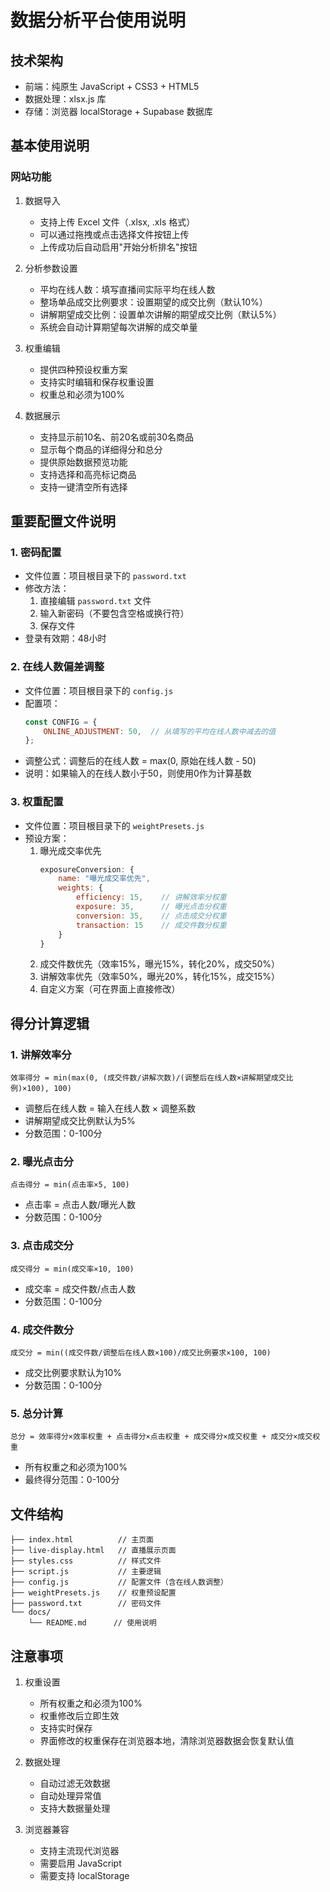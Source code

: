 # 数据分析平台使用说明

## 技术架构
- 前端：纯原生 JavaScript + CSS3 + HTML5
- 数据处理：xlsx.js 库
- 存储：浏览器 localStorage + Supabase 数据库

## 基本使用说明

### 网站功能
1. 数据导入
   - 支持上传 Excel 文件（.xlsx, .xls 格式）
   - 可以通过拖拽或点击选择文件按钮上传
   - 上传成功后自动启用"开始分析排名"按钮

2. 分析参数设置
   - 平均在线人数：填写直播间实际平均在线人数
   - 整场单品成交比例要求：设置期望的成交比例（默认10%）
   - 讲解期望成交比例：设置单次讲解的期望成交比例（默认5%）
   - 系统会自动计算期望每次讲解的成交单量

3. 权重编辑
   - 提供四种预设权重方案
   - 支持实时编辑和保存权重设置
   - 权重总和必须为100%

4. 数据展示
   - 支持显示前10名、前20名或前30名商品
   - 显示每个商品的详细得分和总分
   - 提供原始数据预览功能
   - 支持选择和高亮标记商品
   - 支持一键清空所有选择

## 重要配置文件说明

### 1. 密码配置
- 文件位置：项目根目录下的 `password.txt`
- 修改方法：
  1. 直接编辑 `password.txt` 文件
  2. 输入新密码（不要包含空格或换行符）
  3. 保存文件
- 登录有效期：48小时

### 2. 在线人数偏差调整
- 文件位置：项目根目录下的 `config.js`
- 配置项：
  ```javascript
  const CONFIG = {
      ONLINE_ADJUSTMENT: 50,  // 从填写的平均在线人数中减去的值
  };
  ```
- 调整公式：调整后的在线人数 = max(0, 原始在线人数 - 50)
- 说明：如果输入的在线人数小于50，则使用0作为计算基数

### 3. 权重配置
- 文件位置：项目根目录下的 `weightPresets.js`
- 预设方案：
  1. 曝光成交率优先
     ```javascript
     exposureConversion: {
         name: "曝光成交率优先",
         weights: {
             efficiency: 15,    // 讲解效率分权重
             exposure: 35,      // 曝光点击分权重
             conversion: 35,    // 点击成交分权重
             transaction: 15    // 成交件数分权重
         }
     }
     ```
  2. 成交件数优先（效率15%，曝光15%，转化20%，成交50%）
  3. 讲解效率优先（效率50%，曝光20%，转化15%，成交15%）
  4. 自定义方案（可在界面上直接修改）

## 得分计算逻辑

### 1. 讲解效率分
```
效率得分 = min(max(0, (成交件数/讲解次数)/(调整后在线人数×讲解期望成交比例)×100), 100)
```
- 调整后在线人数 = 输入在线人数 × 调整系数
- 讲解期望成交比例默认为5%
- 分数范围：0-100分

### 2. 曝光点击分
```
点击得分 = min(点击率×5, 100)
```
- 点击率 = 点击人数/曝光人数
- 分数范围：0-100分

### 3. 点击成交分
```
成交得分 = min(成交率×10, 100)
```
- 成交率 = 成交件数/点击人数
- 分数范围：0-100分

### 4. 成交件数分
```
成交分 = min((成交件数/调整后在线人数×100)/成交比例要求×100, 100)
```
- 成交比例要求默认为10%
- 分数范围：0-100分

### 5. 总分计算
```
总分 = 效率得分×效率权重 + 点击得分×点击权重 + 成交得分×成交权重 + 成交分×成交权重
```
- 所有权重之和必须为100%
- 最终得分范围：0-100分

## 文件结构
```
├── index.html          // 主页面
├── live-display.html   // 直播展示页面
├── styles.css          // 样式文件
├── script.js           // 主要逻辑
├── config.js           // 配置文件（含在线人数调整）
├── weightPresets.js    // 权重预设配置
├── password.txt        // 密码文件
└── docs/
    └── README.md      // 使用说明
```

## 注意事项
1. 权重设置
   - 所有权重之和必须为100%
   - 权重修改后立即生效
   - 支持实时保存
   - 界面修改的权重保存在浏览器本地，清除浏览器数据会恢复默认值

2. 数据处理
   - 自动过滤无效数据
   - 自动处理异常值
   - 支持大数据量处理

3. 浏览器兼容
   - 支持主流现代浏览器
   - 需要启用 JavaScript
   - 需要支持 localStorage 